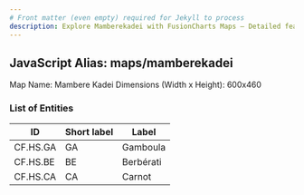 ```yaml
---
# Front matter (even empty) required for Jekyll to process
description: Explore Mamberekadei with FusionCharts Maps – Detailed features for seamless integration. Try now & enhance your data visualization today! 
---
```


## JavaScript Alias: maps/mamberekadei

Map Name: Mambere Kadei
Dimensions (Width x Height): 600x460

### List of Entities

ID | Short label | Label
---|---|---|
CF.HS.GA|GA|Gamboula
CF.HS.BE|BE|Berbérati
CF.HS.CA|CA|Carnot
